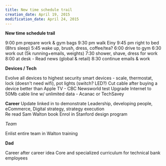 ```yaml
---
title: New time schedule trail
creation_date: April 19, 2015
modification_date: April 24, 2015
---
```





**New time schedule trail**

9:00 pm prepare work & gym bags 
9:30 pm walk Einy 
9:45 pm right to bed
(8hrs sleep)
5:45 wake up, brush, dress, coffee/tea?
6:00 drive to gym 
6:30 work out (5k running+emails, weights)
7:30 shower, shave, dress for work 
8:00 at desk - Read news (global & retail)
8:30 continue emails & work

**Devices / Tech**

Evolve all devices to highest security smart devices - scale, thermostat, lock (doesn't need wifi), pot lights (switch? LED?)
Cut cable after buying a device better than Apple TV - CBC Newsworld test 
Upgrade Internet to 50Mb cable line w/ unlimited data - Acanac or TechSavey

**Career** 
Update linked in to 
demonstrate Leadership, 
developing people, 
eCommerce, 
Digital strategy, 
strategy execution  
Re read Sam Walton book
Enrol in Stanford design program

*Team*

Enlist entire team in Walton training

**Dad**

Career after career idea
Core and specialized curriculum for technical bank employees

 

